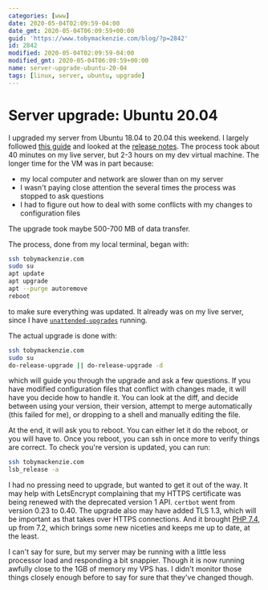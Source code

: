 ```yaml
---
categories: [www]
date: 2020-05-04T02:09:59-04:00
date_gmt: 2020-05-04T06:09:59+00:00
guid: 'https://www.tobymackenzie.com/blog/?p=2842'
id: 2842
modified: 2020-05-04T02:09:59-04:00
modified_gmt: 2020-05-04T06:09:59+00:00
name: server-upgrade-ubuntu-20-04
tags: [linux, server, ubuntu, upgrade]
---
```


Server upgrade: Ubuntu 20.04
============================

I upgraded my server from Ubuntu 18.04 to 20.04 this weekend.<!--more-->  I largely followed [this guide](https://www.cyberciti.biz/faq/upgrade-ubuntu-18-04-to-20-04-lts-using-command-line/) and looked at the [release notes](https://wiki.ubuntu.com/FocalFossa/ReleaseNotes).  The process took about 40 minutes on my live server, but 2-3 hours on my dev virtual machine.  The longer time for the VM was in part because:

- my local computer and network are slower than on my server
- I wasn't paying close attention the several times the process was stopped to ask questions
- I had to figure out how to deal with some conflicts with my changes to configuration files

The upgrade took maybe 500-700 MB of data transfer.

The process, done from my local terminal, began with:

``` sh
ssh tobymackenzie.com
sudo su
apt update
apt upgrade
apt --purge autoremove
reboot
```

to make sure everything was updated.  It already was on my live server, since I have [`unattended-upgrades`](http://manpages.ubuntu.com/manpages/focal/man8/unattended-upgrade.8.html) running.

The actual upgrade is done with:

``` sh
ssh tobymackenzie.com
sudo su
do-release-upgrade || do-release-upgrade -d
```

which will guide you through the upgrade and ask a few questions.  If you have modified configuration files that conflict with changes made, it will have you decide how to handle it.  You can look at the diff, and decide between using your version, their version, attempt to merge automatically (this failed for me), or dropping to a shell and manually editing the file.

At the end, it will ask you to reboot.  You can either let it do the reboot, or you will have to.  Once you reboot, you can ssh in once more to verify things are correct.  To check you're version is updated, you can run:

``` sh
ssh tobymackenzie.com
lsb_release -a
```

I had no pressing need to upgrade, but wanted to get it out of the way.  It may help with LetsEncrypt complaining that my HTTPS certificate was being renewed with the deprecated version 1 API.  `certbot` went from version 0.23 to 0.40.  The upgrade also may have added TLS 1.3, which will be important as that takes over HTTPS connections.  And it brought [PHP 7.4](https://www.php.net/releases/7_4_0.php), up from 7.2, which brings some new niceties and keeps me up to date, at the least.

I can't say for sure, but my server may be running with a little less processor load and responding a bit snappier.  Though it is now running awfully close to the 1GB of memory my VPS has.  I didn't monitor those things closely enough before to say for sure that they've changed though.
